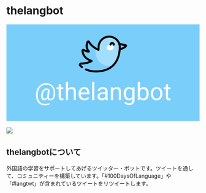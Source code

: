 # thelangbot

![Readme banner image](../static/ReadmeBanner.png)

<a href="https://twitter.com/thelangbot/"><img src="https://img.shields.io/twitter/follow/thelangbot?style=social"></a>

## thelangbotについて
外国語の学習をサポートしてあげるツイッター・ボットです。ツイートを通して、コミュニティーを構築しています。「#100DaysOfLanguage」や「#langtwt」が含まれているツイートをリツイートします。
